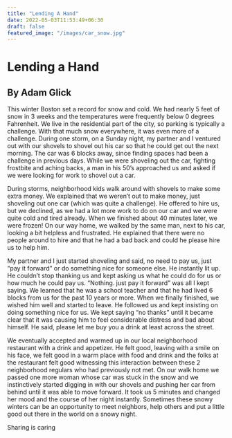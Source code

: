 ```yaml
---
title: "Lending A Hand"
date: 2022-05-03T11:53:49+06:30
draft: false
featured_image: "/images/car_snow.jpg"
---
```



#  Lending a Hand 
## By Adam Glick
This winter Boston set a record for snow and cold. We had nearly 5 feet of snow in 3 weeks and the temperatures were frequently below 0 degrees Fahrenheit. We live in the residential part of the city, so parking is typically a challenge. With that much snow everywhere, it was even more of a challenge. During one storm, on a Sunday night, my partner and I ventured out with our shovels to shovel out his car so that he could get out the next morning. The car was 6 blocks away, since finding spaces had been a challenge in previous days. While we were shoveling out the car, fighting frostbite and aching backs, a man in his 50’s approached us and asked if we were looking for work to shovel out a car.

During storms, neighborhood kids walk around with shovels to make some extra money. We explained that we weren’t out to make money, just shoveling out one car (which was quite a challenge). He offered to hire us, but we declined, as we had a lot more work to do on our car and we were quite cold and tired already. When we finished about 40 minutes later, we were frozen! On our way home, we walked by the same man, next to his car, looking a bit helpless and frustrated. He explained that there were no people around to hire and that he had a bad back and could he please hire us to help him. 

My partner and I just started shoveling and said, no need to pay us, just “pay it forward” or do something nice for someone else. He instantly lit up. He couldn’t stop thanking us and kept asking us what he could do for us or how much he could pay us. “Nothing. just pay it forward” was all I kept saying. We learned that he was a school teacher and that he had lived 6 blocks from us for the past 10 years or more. When we finally finished, we wished him well and started to leave. He followed us and kept insisting on doing something nice for us. We kept saying “no thanks” until it became clear that it was causing him to feel considerable distress and bad about himself. He said, please let me buy you a drink at least across the street.

We eventually accepted and warmed up in our local neighborhood restaurant with a drink and appetizer. He felt good, leaving with a smile on his face, we felt good in a warm place with food and drink and the folks at the restaurant felt good witnessing this interaction between these 2 neighborhood regulars who had previously not met. On our walk home we passed one more woman whose car was stuck in the snow and we instinctively started digging in with our shovels and pushing her car from behind until it was able to move forward. It took us 5 minutes and changed her mood and the course of her night instantly. Sometimes these snowy winters can be an opportunity to meet neighbors, help others and put a little good out there in the world on a snowy night.


Sharing is caring